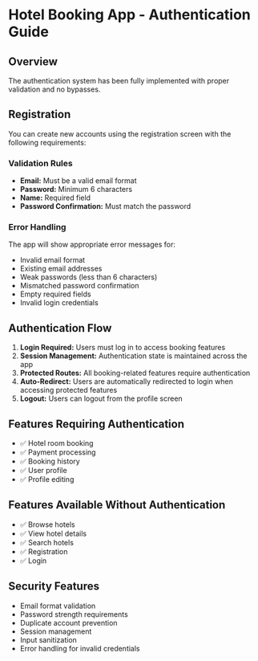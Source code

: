 # Hotel Booking App - Authentication Guide

## Overview
The authentication system has been fully implemented with proper validation and no bypasses.

## Registration
You can create new accounts using the registration screen with the following requirements:

### Validation Rules
- **Email:** Must be a valid email format
- **Password:** Minimum 6 characters
- **Name:** Required field
- **Password Confirmation:** Must match the password

### Error Handling
The app will show appropriate error messages for:
- Invalid email format
- Existing email addresses
- Weak passwords (less than 6 characters)
- Mismatched password confirmation
- Empty required fields
- Invalid login credentials

## Authentication Flow
1. **Login Required:** Users must log in to access booking features
2. **Session Management:** Authentication state is maintained across the app
3. **Protected Routes:** All booking-related features require authentication
4. **Auto-Redirect:** Users are automatically redirected to login when accessing protected features
5. **Logout:** Users can logout from the profile screen

## Features Requiring Authentication
- ✅ Hotel room booking
- ✅ Payment processing  
- ✅ Booking history
- ✅ User profile
- ✅ Profile editing

## Features Available Without Authentication
- ✅ Browse hotels
- ✅ View hotel details
- ✅ Search hotels
- ✅ Registration
- ✅ Login

## Security Features
- Email format validation
- Password strength requirements
- Duplicate account prevention
- Session management
- Input sanitization
- Error handling for invalid credentials

